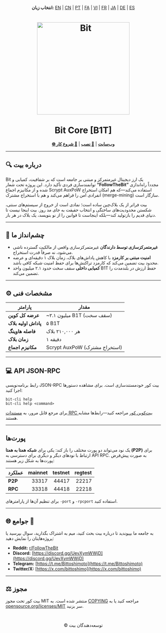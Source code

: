 <p align="center">
  <strong>انتخاب زبان:</strong>
  <a href="README.md">EN</a> |
  <a href="README_zh-CN.md">CN</a> |
  <a href="README_pt.md">PT</a> |
  <a href="README_fa.md">FA</a> |
  <a href="README_vi.md">VI</a> |
  <a href="README_fr.md">FR</a> |
  <a href="README_ja.md">JA</a> |
  <a href="README_de.md">DE</a> |
  <a href="README_es.md">ES</a>
</p>

<h1 align="center">
  <img src="https://b1tcore.org/bit-logo.png" alt="Bit" width="300" />
  <br /><br />
  Bit Core [B1T]
</h1>

<p align="center">
  <a href="https://b1tcore.org"><strong>🌐 وب‌سایت</strong></a> |
  <a href="INSTALL.md"><strong>🚀 نصب</strong></a> |
  <a href="doc/getting-started.md"><strong>📖 شروع کار</strong></a>
</p>

---

## 🔍 درباره بیت

Bit یک ارز دیجیتال غیرمتمرکز و مبتنی بر جامعه است که بر شفافیت، کمیابی و توانمندسازی فردی تأکید دارد. این پروژه تحت شعار **“FollowTheBit”** مجدداً راه‌اندازی شده و از مکانیزم اجماع Scrypt AuxPoW استفاده می‌کند—که هم امکان استخراج انفرادی امن را فراهم می‌کند و هم با استخراج مشترک (merge-mining) سازگار است.

بیت فراتر از یک بلاک‌چین ساده است؛ نمادی است از خروج از سیستم‌های سنتی، شکستن محدودیت‌های ساختگی و انتخاب حقیقت به جای مد روز. بیت اینجا نیست تا دنیای قدیم را بازتولید کند—بلکه اینجاست تا قوانین را از نو بنویسد، یک بلاک در هر بار.

---

## 🎯 چشم‌انداز ما

* **غیرمتمرکزسازی توسط دارندگان**
  غیرمتمرکزسازی واقعی از مالکیت گسترده ناشی می‌شود، نه صرفاً قدرت استخراج.
* **امنیت مبتنی بر کارمزد**
  با کاهش پاداش‌های بلاک، زمان بلاک ۱ دقیقه‌ای و عرضه محدود بیت تضمین می‌کند که کارمزد تراکنش‌ها برای حفظ امنیت شبکه کافی باشد.
* **کمیابی داخلی**
  سقف سخت حدود ۲.۱ میلیون واحد B1T حفظ ارزش در بلندمدت را تضمین می‌کند.

---

## ⚙️ مشخصات فنی

| پارامتر              | مقدار                         |
| -------------------- | ----------------------------- |
| **عرضه کل کوین**     | \~۲.۱ میلیون B1T (سقف سخت)    |
| **پاداش اولیه بلاک** | ۵ B1T                         |
| **فاصله هاوینگ**     | هر ۲۱۰,۰۰۰ بلاک               |
| **زمان بلاک**        | ۱ دقیقه                       |
| **مکانیزم اجماع**    | Scrypt AuxPoW (استخراج مشترک) |

---

## 💻 API JSON-RPC

رابط برنامه‌نویسی JSON-RPC بیت کور خودمستندسازی است. برای مشاهده دستورها اجرا کنید:

```
bit-cli help
bit-cli help <command>
```

برای مرجع قابل مرور، به [مستندات RPC بیت‌کوین کور](https://developer.bitcoin.org/reference/rpc/) مراجعه کنید—رابط‌ها مشابه هستند.

---

## پورت‌ها

یک نود می‌تواند دو پورت مختلف را باز کند: یکی برای **شبکه همتا به همتا (P2P)** برای ارتباط با نودهای دیگر و دیگری برای دسترسی به API RPC. به صورت پیش‌فرض پورت‌ها به شکل زیر هستند:

| عملکرد  | mainnet | testnet | regtest |
| :------ | ------: | ------: | ------: |
| **P2P** |   33317 |   44417 |   22217 |
| **RPC** |   33318 |   44418 |   22218 |

برای تنظیم آن‌ها از پارامترهای `-port` و `-rpcport` استفاده کنید.

---

## 🌐 جوامع 🐰

به جامعه ما بپیوندید تا درباره بیت بحث کنید، میم به اشتراک بگذارید، سوال بپرسید یا پروژه‌هایتان را نمایش دهید:

* **Reddit:** [r/FollowTheBit](https://www.reddit.com/r/FollowTheBit/)
* **Discord:** [https://discord.gg/UevXymWWjD](https://discord.gg/UevXymWWjD)
* **Telegram:** [https://t.me/Bittoshimoto](https://t.me/Bittoshimoto)
* **Twitter/X:** [https://x.com/bittoshimo](https://x.com/bittoshimo)

---

## ⚖️ مجوز

بیت کور تحت مجوز MIT منتشر شده است.
به [COPYING](COPYING) مراجعه کنید یا به [opensource.org/licenses/MIT](https://opensource.org/licenses/MIT) سر بزنید.

<br />
<p align="center">
  &copy; توسعه‌دهندگان بیت
</p>
